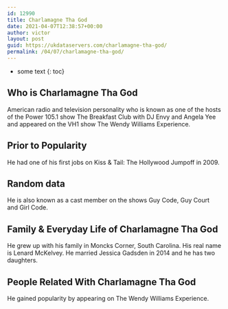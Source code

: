 ```yaml
---
id: 12990
title: Charlamagne Tha God
date: 2021-04-07T12:38:57+00:00
author: victor
layout: post
guid: https://ukdataservers.com/charlamagne-tha-god/
permalink: /04/07/charlamagne-tha-god/
---
```


* some text
{: toc}


## Who is Charlamagne Tha God



American radio and television personality who is known as one of the hosts of the Power 105.1 show The Breakfast Club with DJ Envy and Angela Yee and appeared on the VH1 show The Wendy Williams Experience.

                
                
                
## Prior to Popularity



He had one of his first jobs on Kiss & Tail: The Hollywood Jumpoff in 2009.

                
                
                
## Random data



He is also known as a cast member on the shows Guy Code, Guy Court and Girl Code.

                
                
                
## Family & Everyday Life of Charlamagne Tha God



He grew up with his family in Moncks Corner, South Carolina. His real name is Lenard McKelvey. He married Jessica Gadsden in 2014 and he has two daughters. 

                
                
                
## People Related With Charlamagne Tha God



He gained popularity by appearing on The Wendy Williams Experience.

                
              
            
          
          
          